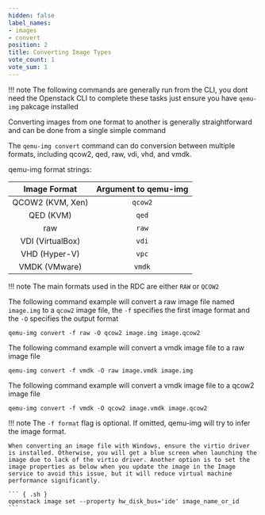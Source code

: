 ```yaml
---
hidden: false
label_names:
- images
- convert
position: 2
title: Converting Image Types
vote_count: 1
vote_sum: 1
---
```


!!! note
    The following commands are generally run from the CLI, you dont need the Openstack CLI to complete these tasks just ensure you have `qemu-img` pakcage installed

Converting images from one format to another is generally straightforward and can be done from a single simple command

The `qemu-img convert` command can do conversion between multiple formats, including qcow2, qed, raw, vdi, vhd, and vmdk.

qemu-img format strings:

| Image Format | Argument to qemu-img |
|:-:|:-:|
| QCOW2 (KVM, Xen) | `qcow2` |
| QED (KVM) | `qed` |
| raw | `raw` |
| VDI (VirtualBox) | `vdi` |
| VHD (Hyper-V) | `vpc` |
| VMDK (VMware) | `vmdk` |

!!! note
    The main formats used in the RDC are either `RAW` or `QCOW2`


The following command example will convert a raw image file named `image.img` to a `qcow2` image file, the `-f` specifies the first image format and the `-O` specifies the output format

``` { .sh }
qemu-img convert -f raw -O qcow2 image.img image.qcow2
```

The following command example will convert a vmdk image file to a raw image file

``` { .sh }
qemu-img convert -f vmdk -O raw image.vmdk image.img
```

The following command example will convert a vmdk image file to a qcow2 image file

``` { .sh }
qemu-img convert -f vmdk -O qcow2 image.vmdk image.qcow2
```

!!! note
    The `-f format` flag is optional. If omitted, qemu-img will try to infer the image format.

    When converting an image file with Windows, ensure the virtio driver is installed. Otherwise, you will get a blue screen when launching the image due to lack of the virtio driver. Another option is to set the image properties as below when you update the image in the Image service to avoid this issue, but it will reduce virtual machine performance significantly.

    ``` { .sh }
    openstack image set --property hw_disk_bus='ide' image_name_or_id
    ```
